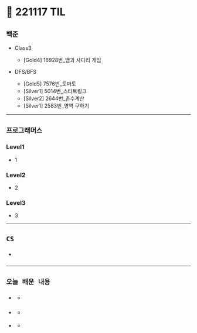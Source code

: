# 🚩 221117 TIL

## **`백준`**

- Class3

  - [Gold4] 16928번\_뱀과 사다리 게임

- DFS/BFS
  - [Gold5] 7576번\_토마토
  - [Silver1] 5014번\_스타트링크
  - [Silver2] 2644번\_촌수계산
  - [Silver1] 2583번\_영역 구하기

---

## **`프로그래머스`**

### Level1

- 1

### Level2

- 2

### Level3

- 3

---

## **`CS`**

- ###

---

## **`오늘 배운 내용`**

- ###
  -
- ###
  -
- ####
  -
